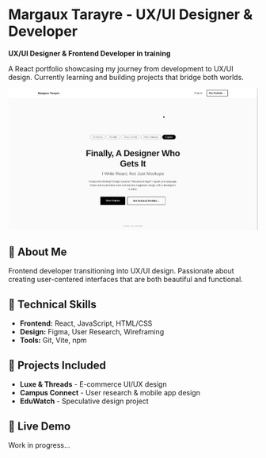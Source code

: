 # Margaux Tarayre - UX/UI Designer & Developer

**UX/UI Designer & Frontend Developer in training**

A React portfolio showcasing my journey from development to UX/UI design. Currently learning and building projects that bridge both worlds.

![Portfolio Preview](./src/assets/portfolio-preview.png)

## 🎯 About Me

Frontend developer transitioning into UX/UI design. Passionate about creating user-centered interfaces that are both beautiful and functional.

## 🔧 Technical Skills

- **Frontend:** React, JavaScript, HTML/CSS
- **Design:** Figma, User Research, Wireframing
- **Tools:** Git, Vite, npm

## 📁 Projects Included

- **Luxe & Threads** - E-commerce UI/UX design
- **Campus Connect** - User research & mobile app design
- **EduWatch** - Speculative design project

## 🚀 Live Demo

Work in progress...
